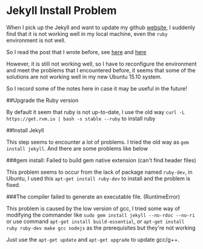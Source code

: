 Jekyll Install Problem
===

When I pick up the Jekyll and want to update my github [website](deercoder.github.io), I suddenly find that it is not
working well in my local machine, even the `ruby` environment is not well.

So I read the post that I wrote before, see [here]() and [here]()


However, it is still not working well, so I have to reconfigure the environment and meet the problems that I encountered
before, it seems that some of the solutions are not working well in my new Ubuntu 15.10 system.

So I record some of the notes here in case it may be useful in the future!

##Upgrade the Ruby version

By default it seem that ruby is not up-to-date, I use the old way `curl -L https://get.rvm.io | bash -s stable --ruby` to
install ruby

##Install Jekyll

This step seems to encounter a lot of problems. I tried the old way as `gem install jekyll`. And there are some problems
like below

###gem install: Failed to build gem native extension (can't find header files)

This problem seems to occur from the lack of package named `ruby-dev`, in Ubuntu, I used this `apt-get install ruby-dev`
to install and the problem is fixed.

###The compiler failed to generate an executable file. (RuntimeError)

This problem is caused by the low version of gcc, I tried some way of modifying the commander like `sudo gem install jekyll --no-rdoc --no-ri`
or use command `apt-get install build-essential`, or `apt-get install ruby ruby-dev make gcc nodejs` as the prerequisites
but they're not working

Just use the `apt-get update` and `apt-get upgrade` to update gcc/g++.
